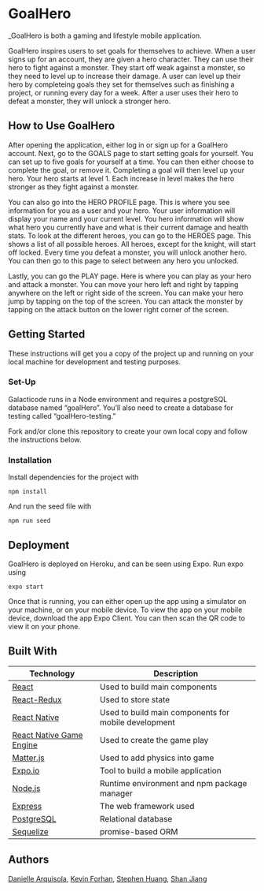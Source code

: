 # GoalHero
_GoalHero is both a gaming and lifestyle mobile application.

GoalHero inspires users to set goals for themselves to achieve. When a user signs up for an account, they are given a hero character. They can use their hero to fight against a monster. They start off weak against a monster, so they need to level up to increase their damage. A user can level up their hero by completeing goals they set for themselves such as finishing a project, or running every day for a week. After a user uses their hero to defeat a monster, they will unlock a stronger hero. 

## How to Use GoalHero
After opening the application, either log in or sign up for a GoalHero account. Next, go to the GOALS page to start setting goals for yourself. You can set up to five goals for yourself at a time. You can then either choose to complete the goal, or remove it. Completing a goal will then level up your hero. Your hero starts at level 1. Each increase in level makes the hero stronger as they fight against a monster. 

You can also go into the HERO PROFILE page. This is where you see information for you as a user and your hero. Your user information will display your name and your current level. You hero information will show what hero you currently have and what is their current damage and health stats. To look at the different heroes, you can go to the HEROES page. This shows a list of all possible heroes. All heroes, except for the knight, will start off locked. Every time you defeat a monster, you will unlock another hero. You can then go to this page to select between any hero you unlocked. 

Lastly, you can go the PLAY page. Here is where you can play as your hero and attack a monster. You can move your hero left and right by tapping anywhere on the left or right side of the screen. You can make your hero jump by tapping on the top of the screen. You can attack the monster by tapping on the attack button on the lower right corner of the screen. 



## Getting Started

These instructions will get you a copy of the project up and running on your local machine for development and testing purposes. 

### Set-Up

Galacticode runs in a Node environment and requires a postgreSQL database named “goalHero”. You’ll also need to create a database for testing called “goalHero-testing.”

Fork and/or clone this repository to create your own local copy and follow the instructions below.

### Installation

Install dependencies for the project with

```
npm install
```

And run the seed file with

```
npm run seed
```

## Deployment
GoalHero is deployed on Heroku, and can be seen using Expo. Run expo using 

```
expo start
```

Once that is running, you can either open up the app using a simulator on your machine, or on your mobile device. To view the app on your mobile device, download the app Expo Client. You can then scan the QR code to view it on your phone. 


## Built With

Technology | Description
------------ | -------------
[React](https://reactjs.org/) | Used to build main components
[React-Redux](https://react-redux.js.org/) | Used to store state
[React Native](https://reactnative.dev/) | Used to build main components for mobile development 
[React Native Game Engine](https://github.com/bberak/react-native-game-engine/) | Used to create the game play
[Matter.js](https://brm.io/matter-js/) | Used to add physics into game 
[Expo.io](https://expo.io/) | Tool to build a mobile application
[Node.js](https://www.npmjs.com/) | Runtime environment and npm package manager
[Express](https://expressjs.com/) | The web framework used
[PostgreSQL](https://postgresapp.com/) | Relational database
[Sequelize](http://docs.sequelizejs.com/) | promise-based ORM 


## Authors

[Danielle Arquisola](https://github.com/daniellearquisola), [Kevin Forhan](https://github.com/kevinforhan), [Stephen Huang](https://github.com/orgs/GoalHero/people/stephen-huang-hash), [Shan Jiang](https://github.com/ericfish12)

